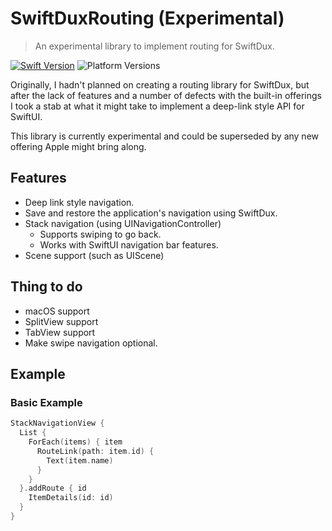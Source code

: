 # SwiftDuxRouting (Experimental)

> An experimental library to implement routing for SwiftDux.

[![Swift Version][swift-image]][swift-url]
![Platform Versions][ios-image]

Originally, I hadn't planned on creating a routing library for SwiftDux, but after the lack of features and a number of defects with the built-in offerings I took a stab at what it might take to implement a deep-link style API for SwiftUI.

This library is currently experimental and could be superseded by any new offering Apple might bring along.

## Features
- Deep link style navigation.
- Save and restore the application's navigation using SwiftDux.
- Stack navigation (using UINavigationController)
    - Supports swiping to go back.
    - Works with SwiftUI navigation bar features.
- Scene support (such as UIScene)

## Thing to do
- macOS support
- SplitView support
- TabView support
- Make swipe navigation optional.

[swift-image]: https://img.shields.io/badge/swift-5.2-orange.svg
[ios-image]: https://img.shields.io/badge/platforms-iOS%2013%20-222.svg
[swift-url]: https://swift.org/
[license-image]: https://img.shields.io/badge/License-MIT-blue.svg
[license-url]: LICENSE

## Example

### Basic Example
```swift
StackNavigationView {
  List {
    ForEach(items) { item
      RouteLink(path: item.id) {
        Text(item.name)
      }
    }
  }.addRoute { id
    ItemDetails(id: id)
  }
}
```